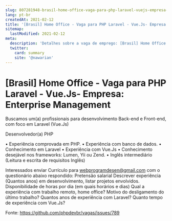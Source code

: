 ```yaml
---
slug: 807281948-brasil-home-office-vaga-para-php-laravel-vuejs-empresa-enterprise-management
lang: pt-br
createdAt: 2021-02-12
title: '[Brasil] Home Office - Vaga para PHP Laravel - Vue.Js- Empresa: Enterprise Management - Vaga de Emprego'
sitemap:
  lastModified: 2021-02-12
meta:
  description: 'Detalhes sobre a vaga de emprego: [Brasil] Home Office - Vaga para PHP Laravel - Vue.Js- Empresa: Enterprise Management'
  twitter:
    card: summary
    site: '@nawarian'
---
```


# [Brasil] Home Office - Vaga para PHP Laravel - Vue.Js- Empresa: Enterprise Management

Buscamos um(a) profissionais para desenvolvimento Back-end e Front-end, com foco em 
Laravel (Vue.Js) 

Desenvolvedor(a) PHP 

•	Experiência comprovada em PHP. 
•	Experiência com banco de dados. 
•	Conhecimento em Laravel
•       Experiência com Vue.Js
•	Conhecimento desejável nos frameworks: Lumen, Yii ou Zend. 
•	Inglês intermediário (Leitura e escrita de requisitos Inglês)

 
Interessados enviar Currículo para webprogramdesen@gmail.com com o questionário abaixo respondido: 
Pretensão salarial
Descrever experiência (Quantos anos) em desenvolvimento, listar projetos envolvidos.
Disponibilidade de horas por dia (em quais horários e dias)
Qual a experiência com trabalho remoto, home office?
Motivo do desligamento do último trabalho?
Quantos anos de experiência com Laravel?
Quanto tempo de experiência com Vue.Js?


Fonte: https://github.com/phpdevbr/vagas/issues/789